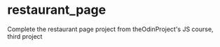 # restaurant_page
Complete the restaurant page project from theOdinProject's JS course, third project
